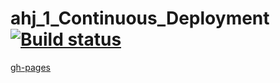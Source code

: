 # ahj_1_Continuous_Deployment [![Build status](https://ci.appveyor.com/api/projects/status/9yjc30m52l8qg3t6?svg=true)](https://ci.appveyor.com/project/SergeStepanov/ahj-1-continuous-deployment)

[gh-pages]()
